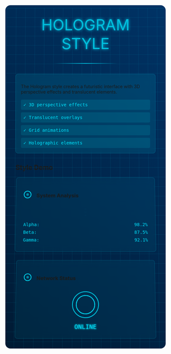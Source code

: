 <div class="guide-container">
  <div class="hologram-grid"></div>
  <div class="guide-header">
    <div class="hologram-text">HOLOGRAM STYLE</div>
    <div class="hologram-line"></div>
  </div>

  <AccordionItem type="hologram" title="Style Overview" icon="🌐" status="ACTIVE">
    <div class="style-info">
      <p>The Hologram style creates a futuristic interface with 3D perspective effects and translucent elements.</p>
      <div class="features-list">
        <div class="feature">✓ 3D perspective effects</div>
        <div class="feature">✓ Translucent overlays</div>
        <div class="feature">✓ Grid animations</div>
        <div class="feature">✓ Holographic elements</div>
      </div>
    </div>
  </AccordionItem>

  <div class="demo-section">
    <h2>Style Demo</h2>
    <div class="demo-grid">
      <div class="demo-card">
        <div class="card-header">
          <div class="holo-icon"></div>
          <h3>System Analysis</h3>
        </div>
        <div class="card-content">
          <div class="analysis-grid">
            <div class="grid-line"></div>
            <div class="grid-line"></div>
            <div class="grid-line"></div>
          </div>
          <div class="analysis-data">
            <div class="data-row">Alpha: <span>98.2%</span></div>
            <div class="data-row">Beta: <span>87.5%</span></div>
            <div class="data-row">Gamma: <span>92.1%</span></div>
          </div>
        </div>
      </div>
      <div class="demo-card">
        <div class="card-header">
          <div class="holo-icon"></div>
          <h3>Network Status</h3>
        </div>
        <div class="card-content">
          <div class="network-display">
            <div class="network-ring"></div>
            <div class="network-data">ONLINE</div>
          </div>
        </div>
      </div>
    </div>
  </div>
</div>

<style>
.guide-container {
  position: relative;
  padding: 2rem;
  background: linear-gradient(45deg, #001a33, #003366);
  border-radius: 1rem;
  margin: 2rem 0;
  overflow: hidden;
}

.hologram-grid {
  position: absolute;
  top: 0;
  left: 0;
  right: 0;
  bottom: 0;
  background: 
    linear-gradient(90deg, rgba(0, 229, 255, 0.1) 1px, transparent 1px),
    linear-gradient(rgba(0, 229, 255, 0.1) 1px, transparent 1px);
  background-size: 30px 30px;
  animation: hologramGrid 10s linear infinite;
}

.guide-header {
  text-align: center;
  margin-bottom: 2rem;
  position: relative;
  z-index: 1;
}

.hologram-text {
  font-size: 3rem;
  color: #00e5ff;
  text-shadow: 0 0 10px #00e5ff;
  margin: 0;
  opacity: 0.8;
}

.hologram-line {
  height: 2px;
  background: linear-gradient(90deg, transparent, #00e5ff, transparent);
  margin: 2rem auto;
  width: 200px;
  opacity: 0.8;
}

.style-info {
  padding: 1rem;
  background: rgba(0, 229, 255, 0.1);
  border-radius: 0.5rem;
  border: 1px solid rgba(0, 229, 255, 0.2);
  backdrop-filter: blur(10px);
}

.features-list {
  display: grid;
  gap: 0.5rem;
  margin-top: 1rem;
}

.feature {
  padding: 0.5rem;
  background: rgba(0, 229, 255, 0.1);
  border-radius: 0.25rem;
  font-family: monospace;
  color: #00e5ff;
}

.demo-section {
  margin-top: 2rem;
}

.demo-grid {
  display: grid;
  grid-template-columns: repeat(auto-fit, minmax(250px, 1fr));
  gap: 1.5rem;
  margin-top: 1rem;
}

.demo-card {
  background: rgba(0, 229, 255, 0.05);
  border: 1px solid rgba(0, 229, 255, 0.2);
  border-radius: 0.5rem;
  padding: 1.5rem;
  position: relative;
  overflow: hidden;
  backdrop-filter: blur(10px);
  transform: perspective(1000px) rotateX(5deg);
}

.card-header {
  display: flex;
  align-items: center;
  gap: 1rem;
  margin-bottom: 1rem;
}

.holo-icon {
  width: 20px;
  height: 20px;
  border: 2px solid #00e5ff;
  border-radius: 50%;
  position: relative;
}

.holo-icon::after {
  content: '';
  position: absolute;
  top: 50%;
  left: 50%;
  width: 10px;
  height: 10px;
  background: #00e5ff;
  border-radius: 50%;
  transform: translate(-50%, -50%);
  animation: iconPulse 2s infinite;
}

.analysis-grid {
  display: grid;
  gap: 0.5rem;
  margin: 1rem 0;
}

.grid-line {
  height: 2px;
  background: linear-gradient(90deg, transparent, #00e5ff, transparent);
  animation: gridScan 2s infinite;
}

.analysis-data {
  font-family: monospace;
  color: #00e5ff;
}

.data-row {
  display: flex;
  justify-content: space-between;
  padding: 0.25rem 0;
}

.network-display {
  position: relative;
  display: flex;
  flex-direction: column;
  align-items: center;
  gap: 1rem;
}

.network-ring {
  width: 80px;
  height: 80px;
  border: 2px solid #00e5ff;
  border-radius: 50%;
  position: relative;
  animation: ringRotate 4s linear infinite;
}

.network-ring::before,
.network-ring::after {
  content: '';
  position: absolute;
  top: 50%;
  left: 50%;
  width: 70%;
  height: 70%;
  border: 2px solid #00e5ff;
  border-radius: 50%;
  transform: translate(-50%, -50%);
}

.network-data {
  font-family: monospace;
  color: #00e5ff;
  font-size: 1.2rem;
  text-shadow: 0 0 5px #00e5ff;
}

@keyframes hologramGrid {
  0% { transform: perspective(1000px) rotateX(0deg); }
  100% { transform: perspective(1000px) rotateX(360deg); }
}

@keyframes iconPulse {
  0% { opacity: 0.5; transform: translate(-50%, -50%) scale(0.8); }
  50% { opacity: 1; transform: translate(-50%, -50%) scale(1.2); }
  100% { opacity: 0.5; transform: translate(-50%, -50%) scale(0.8); }
}

@keyframes gridScan {
  0% { transform: scaleX(0); opacity: 0; }
  50% { transform: scaleX(1); opacity: 1; }
  100% { transform: scaleX(0); opacity: 0; }
}

@keyframes ringRotate {
  0% { transform: rotate(0deg); }
  100% { transform: rotate(360deg); }
}
</style>